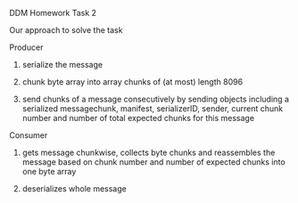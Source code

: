 DDM Homework Task 2

Our approach to solve the task

Producer

1. serialize the message

2. chunk byte array into array chunks of (at most) length 8096

3. send chunks of a message consecutively by sending objects including a serialized messagechunk, manifest, serializerID, sender, current chunk number and number of total expected chunks for this message

Consumer

1. gets message chunkwise, collects byte chunks and reassembles the message based on chunk number and number of expected chunks into one byte array

2. deserializes whole message
